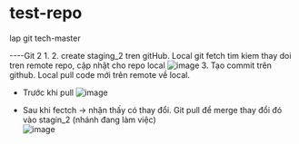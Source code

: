 # test-repo
lap git tech-master
 
 
 ----Git 2
          1.
          2. create staging_2 tren gitHub. Local git fetch tim kiem thay doi tren remote repo, cập nhật cho repo local
  ![image](https://user-images.githubusercontent.com/48502260/227212979-aa2bc405-16d8-4a86-afc6-dd30d568c1a6.png)
          3. Tạo commit trên github. Local pull code mới trên remote về local.
   - Trước khi pull
   ![image](https://user-images.githubusercontent.com/48502260/227214837-35d8137b-494f-4f27-88fe-9364535de42a.png)
          
   - Sau khi fectch -> nhận thấy có thay đổi. Git pull để merge thay đổi đó vào stagin_2 (nhánh đang làm việc)          
   ![image](https://user-images.githubusercontent.com/48502260/227214549-67c5fa24-7c4d-4d6a-9c04-3ff5bd5a35fa.png)

  

